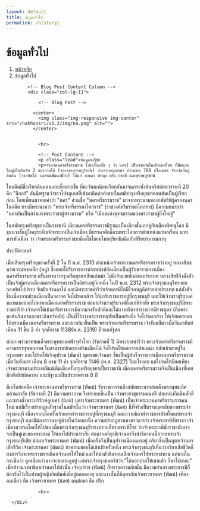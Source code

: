 ```yaml
---
layout: default
title: ข้อมูลทั่วไป
permalink: /history/
---
```



<div class="container">

  <div class="row">
    <div class="col-lg-12">
      <h1 class="page-header"> ข้อมูลทั่วไป
      </h1>
      <ol class="breadcrumb">
        <li><a href="../index.html">หน้าหลัก</a>
        </li>
        <li class="active">ข้อมูลทั่วไป</li>
      </ol>
    </div>
  </div>
   <div class="row">

            <!-- Blog Post Content Column -->
            <div class="col-lg-11">

                <!-- Blog Post -->

              <center>
                <img class="img-responsive img-center" src="/nakhonsri/v1.2/img/na.png" alt="">
              </center>


                <hr>

                <!-- Post Content -->
                <p class="lead">ข้อมูล</p>
                <p>จังหวัดนครศรีธรรมราช (มักเรียกสั้น ๆ ว่า นคร) เป็นจังหวัดในประเทศไทย ที่มีขนาดใหญ่เป็นอันดับ 2 ของภาคใต้ (รองจากสุราษฎร์ธานี) ห่างจากกรุงเทพฯ ประมาณ 780 กิโลเมตร จังหวัดที่อยู่ติดกัน (จากทิศใต้ วนตามเข็มนาฬิกา) ได้แก่ สงขลา พัทลุง ตรัง กระบี่ และสุราษฎร์ธานี

ในอดีตมีชื่อเรียกดินแดนแถบนี้หลายชื่อ ที่ตะวันตกนิยมเรียกกันมาจนกระทั่งต้นคริสต์ศตวรรษที่ 20 คือ "ลิกอร์" สันนิษฐานว่าชาวโปรตุเกสที่เข้ามาติดต่อค้าขายในสมัยกรุงศรีอยุธยาตอนต้นเป็นผู้เรียกก่อน โดยเพี้ยนมาจากคำว่า "นคร" ส่วนชื่อ "นครศรีธรรมราช" มาจากพระนามของกษัตริย์ผู้ครองนครในอดีต ทรงมีพระนามว่า "พระเจ้าศรีธรรมาโศกราช" (ราชวงศ์ศรีธรรมาโศกราช) มีความหมายว่า "นครอันเป็นสง่าแห่งพระราชาผู้ทรงธรรม" หรือ "เมืองแห่งพุทธธรรมของพระราชาผู้ยิ่งใหญ่"

ในสมัยกรุงศรีอยุธยาเป็นราชธานี เมืองนครศรีธรรมราชมีฐานะเป็นเมืองชั้นเอกคู่กับเมืองพิษณุโลก มีขุนนางชั้นผู้ใหญ่ระดับเจ้าพระยาเป็นเจ้าเมือง มีบรรดาศักดิ์ตามพระไอยการตำแหน่งนาพลเรือน นาทหารหัวเมือง ว่า เจ้าพระยาศรีธรรมราชชาติเดโชไชยมไหยสุริยาธิบดีอภัยพิรียบรากรมภาหุ

<p class="lead">ประวัติศาสตร์</p>

เมื่อเสียกรุงศรีอยุธยาครั้งที่ 2 ใน ปี พ.ศ. 2310 ตำแหน่งเจ้าพระยานครศรีธรรมราชว่างอยู่ หลวงสิทธนายเวรมหาดเล็ก (หนู) ซึ่งออกไปรับราชการตำแหน่งปลัดเมืองเป็นผู้รักษาราชการเมืองนครศรีธรรมราช ครั้นทราบว่ากรุงศรีอยุธยาเสียแก่พม่า ไม่มีเจ้านายปกครองประเทศ หลวงสิทธิจึงตั้งตัวเป็นเจ้าผู้ครองเมืองนครศรีธรรมราชเป็นอิสระอยู่ก๊กหนึ่ง ในปี พ.ศ. 2312 พระเจ้ากรุงธนบุรีทรงยกกองทัพไปปราบ จับตัวเจ้านครได้ และมีพระราชดำริว่าเจ้านครมิได้มีใจกบฏคิดร้ายต่อประเทศ แต่ตั้งตัวขึ้นเนื่องจากบ้านเมืองเป็นจลาจล จึงโปรดเกล้าฯ ให้มารับราชการอยู่ที่กรุงธนบุรี และให้เจ้านราสุริยวงศ์หลานเธอออกไปครองเมืองนครศรีธรรมราช ต่อมาเจ้านราสุริยวงศ์ถึงแก่พิราลัย พระเจ้ากรุงธนบุรีมีพระราชดำริว่า เจ้านครได้เข้ามารับราชการมีความจงรักภักดีและได้ถวายธิดาทำราชการมีราชบุตร (คือพระพงษ์นรินทรและพระอินทร์อภัย) เป็นที่ไว้วางพระราชหฤทัยเป็นอย่างยิ่ง จึงโปรดเกล้าฯ ให้เจ้านครออกไปครองเมืองนครศรีธรรมราช และสถาปนาขึ้นเป็น พระเจ้านครศรีธรรมราช เจ้าขันธสีมา เมื่อวันอาทิตย์ เดือน 11 ขึ้น 3 ค่ำ จุลศักราช 1138(พ.ศ. 2319) ปีวอกอัฐศก

ต่อมา พระบาทสมเด็จพระพุทธยอดฟ้าจุฬาโลก (รัชกาลที่ 1) มีพระราชดำริว่า พระเจ้านครศรีธรรมราชมีความชราทุพพลภาพ ไม่สามารถปกครองบ้านเมืองได้ จึงโปรดให้ออกจากตำแหน่ง กลับเข้ามาอยู่ในกรุงเทพฯ และโปรดให้เจ้าอุปราช (พัฒน์) บุตรเขยเจ้านคร ขึ้นเป็นผู้สำเร็จราชการเมืองนครศรีธรรมราช เมื่อวันอังคาร เดือน 8 แรม 11 ค่ำ จุลศักราช 1146 (พ.ศ. 2327) ปีมะโรงศก แต่โปรดให้มียศเพียงเจ้าพระยาตามประเพณีแต่เดิมเมื่อครั้งกรุงศรีอยุธยาเป็นราชธานี เมืองนครศรีธรรมราชจึงเป็นเมืองที่เคยมีกษัตริย์ปกครอง และมีฐานะเป็นประเทศราช 8 ปี

มีเกร็ดย่อยคือ เจ้าพระยานครศรีธรรมราช (พัฒน์) รับราชการจนถึงสมัยพระบาทสมเด็จพระพุทธเลิศหล้านภาลัย (รัชกาลที่ 2) มีความชราภาพ จึงทรงยกขึ้นเป็น เจ้าพระยาสุธรรมมนตรี ตำแหน่งกิตติมศักดิ์ และทรงตั้งพระบริรักษ์ภูเบศร์ (น้อย) บุตรเจ้าพระยานคร (พัฒน์) เป็นเจ้าพระยานครศรีธรรมราชคนใหม่ แต่มีเรื่องปรากฏหลักฐานในสมัยนั้นว่า เจ้าพระยานคร (น้อย) นี้ที่จริงเป็นราชบุตรลับของพระเจ้ากรุงธนบุรี เนื่องจากเมื่อครั้งเจ้านครทำราชการอยู่ที่กรุงธนบุรี และถวายธิดาทำราชการฝ่ายในแก่พระเจ้ากรุงธนบุรี และมีน้องสาวมาอยู่ด้วยในวังคนหนึ่ง ความปรากฏตามพงศาวดารว่า เจ้าพระยาพิชัยราชา เจ้าเมืองสวรรคโลกให้ไปขอ เมื่อพระเจ้ากรุงธนบุรีทรงทราบก็ทรงพระพิโรธ ว่าเจ้าพระยาพิชัยราชาบังอาจจะเป็นคู่เขยของพระองค์ ให้เอาไปประหารเสีย ต่อมาวงศ์ญาติเจ้านครจึงนำธิดาคนนี้ถวายพระเจ้ากรุงธนบุรีเสีย ต่อมาเจ้าพระยานคร (พัฒน์) เมื่อครั้งยังเป็นอุปราชเมืองนครอยู่ ภริยาซึ่งเป็นบุตรเจ้านครเสียชีวิต เจ้าพระยานคร (พัฒน์) ทำความชอบได้เข้าเฝ้าครั้งหนึ่ง พระเจ้ากรุงธนบุรีเห็นว่าภริยาเสียชีวิตก็สงสารจึงจะพระราชทานธิดาเจ้านครให้ใหม่ และให้นำตัวธิดาคนเล็กเจ้านครไปพระราชทาน แต่นางในกระซิบว่า ดูเหมือนว่านางจะขาดระดูอยู่ แต่พระเจ้ากรุงธนตรัสว่า "ได้ออกปากให้เขาแล้ว ก็พาไปเถอะ" เมื่อท้าวนางพาธิดาเจ้านครไปส่งนั้น เจ้าอุปราช (พัฒน์) ก็ทราบความลับนั้น มีความยำเกรงพระบารมีก็ต้องรับไว้เป็นท่านผู้หญิงกิตติมศักดิ์อยู่ตลอดอายุ และนางนั้นก็มีบุตรกับเจ้าพระยานคร (พัฒน์) เพียงคนเดียว คือ เจ้าพระยานคร (น้อย) คนต่อมา คือ ปริก</p>

                <hr>

      </div>
</div>

